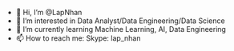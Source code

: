 - 👋 Hi, I’m @LapNhan
- 👀 I’m interested in Data Analyst/Data Engineering/Data Science
- 🌱 I’m currently learning Machine Learning, AI, Data Engineering
- 📫 How to reach me: Skype: lap_nhan

<!---
philipsnhan1010/philipsnhan1010 is a ✨ special ✨ repository because its `README.md` (this file) appears on your GitHub profile.
You can click the Preview link to take a look at your changes.
--->

